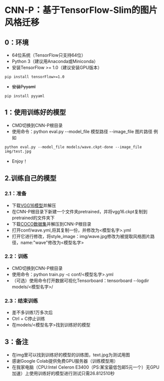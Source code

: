 # CNN-P：基于TensorFlow-Slim的图片风格迁移
## 0：环境
- 64位系统（TensorFlow只支持64位）
- Python 3（建议用Anaconda或Miniconda）
- 安装TensorFlow >= 1.0（建议安装GPU版本）
```
pip install tensorFlow>=1.0
```
- ~~安装Pyyaml~~
```
pip install pyyaml
```

## 1：使用训练好的模型
- CMD切换到CNN-P根目录
- 使用命令：python eval.py --model_file 模型路径 --image_file 图片路径 例如
```
python eval.py --model_file models/wave.ckpt-done --image_file img/test.jpg
```
- Enjoy！

## 2.训练自己的模型

### 2.1：准备
- 下载[VGG16模型](http://download.tensorflow.org/models/vgg_16_2016_08_28.tar.gz)并解压
- 在CNN-P根目录下新建一个文件夹pretrained，并将vgg16.ckpt复制到pretrained的文件夹下
- 下载[COCO数据集](http://msvocds.blob.core.windows.net/coco2014/train2014.zip)并解压到CNN-P根目录
- 打开conf/wave.yml,将其复制一份，并修改为<模型名字>.yml
- 打开它进行修改，将style_image：img/wave.jpg修改为被提取风格图片路径，name:"wave"修改为<模型名字>

### 2.2：训练
- CMD切换到CNN-P根目录
- 使用命令：python train.py -c conf/<模型名字>.yml
- （可选）使用命令打开数据可视化Tensorboard：tensorboard --logdir models/<模型名字>/

### 2.3：结束训练
- 差不多训练1万多次后
- Ctrl + C停止训练
- 在models/<模型名字>找到训练好的模型

## 3：备注
- 在img里可以找到训练好的模型的训练图，text.jpg为测试用图
- 感谢Google Colab提供免费GPU服务器（训练模型用）
- 在我家电脑（CPU:Intel Celeron E3400（PS:某宝最低包邮5元一个）无GPU加速）上使用训练好的模型进行测试只需26.812510秒
